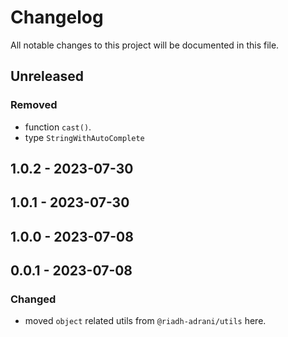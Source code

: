 # Changelog

All notable changes to this project will be documented in this file.

## Unreleased

### Removed

- function `cast()`.
- type `StringWithAutoComplete`

## 1.0.2 - 2023-07-30

## 1.0.1 - 2023-07-30

## 1.0.0 - 2023-07-08

## 0.0.1 - 2023-07-08

### Changed

- moved `object` related utils from `@riadh-adrani/utils` here.

